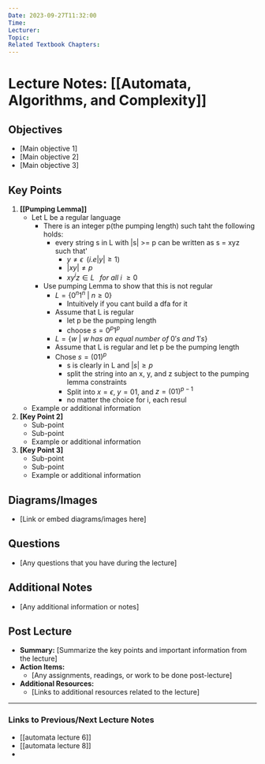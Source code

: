 ```yaml
---
Date: 2023-09-27T11:32:00
Time: 
Lecturer: 
Topic: 
Related Textbook Chapters:
---
```



# Lecture Notes: [[Automata, Algorithms, and Complexity]]


## Objectives
- [Main objective 1]
- [Main objective 2]
- [Main objective 3]

## Key Points
1. **[[Pumping Lemma]]**
   - Let L be a regular language
	   - There is an integer p(the pumping length) such taht the following holds:
		   - every string s in L with |s| >= p can be written as s = xyz such that'
			   - $y \neq \epsilon \;\; (i.e |y| \geq 1)$
			   - $|xy| \neq p$
			   - $xy^{i}z \in L\:\;\; for\: all\: i \:\geq 0$
	   - Use pumping Lemma to show that this is not regular
		   - $L= \{0^{n}1^{n}\: | \: n \geq 0\}$
			   - Intuitively if you cant build a dfa for it
		   - Assume that L is regular
			   - let p be the pumping length
			   - choose $s = 0^{p}1^{p}$
		   - $L = \{w\: |\: w\: has\: an\: equal\: number\: of\: 0's\: and\: 1's \}$
		   - Assume that L is regular and let p be the pumping length
		   - Chose $s=(01)^p$
			   - s is clearly in L and $|s|\geq p$
			   - split the string into an x, y, and z subject to the pumping lemma constraints
			   - Split into $x=\epsilon$, $y=01$, and $z=(01)^{p-1}$
			   - no matter the choice for i, each resul
   - Example or additional information
2. **[Key Point 2]**
   - Sub-point
   - Sub-point
   - Example or additional information
3. **[Key Point 3]**
   - Sub-point
   - Sub-point
   - Example or additional information

## Diagrams/Images
- [Link or embed diagrams/images here]

## Questions
- [Any questions that you have during the lecture]

## Additional Notes
- [Any additional information or notes]

## Post Lecture
- **Summary:** [Summarize the key points and important information from the lecture]
- **Action Items:** 
  - [Any assignments, readings, or work to be done post-lecture]
- **Additional Resources:**
  - [Links to additional resources related to the lecture]

---

### Links to Previous/Next Lecture Notes
- [[automata lecture 6]]
- [[automata lecture 8]]
- 

